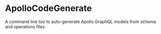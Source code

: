 # ApolloCodeGenerate
A command line too to auto-generate Apollo GraphQL models from schema and operations files.
